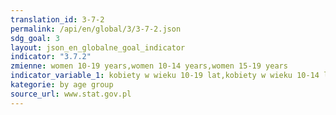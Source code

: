 ```yaml
---
translation_id: 3-7-2
permalink: /api/en/global/3/3-7-2.json
sdg_goal: 3
layout: json_en_globalne_goal_indicator
indicator: "3.7.2"
zmienne: women 10-19 years,women 10-14 years,women 15-19 years
indicator_variable_1: kobiety w wieku 10-19 lat,kobiety w wieku 10-14 lat,kobiety w wieku 15-19 lat;
kategorie: by age group
source_url: www.stat.gov.pl
---
```


